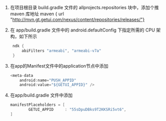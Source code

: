 
1. 在项目根目录 build.gradle 文件的 allprojects.repositories 块中，添加个推 maven 库地址 maven { url "http://mvn.gt.getui.com/nexus/content/repositories/releases/"}

2. 在 app/build.gradle 文件中的 android.defaultConfig 下指定所需的 CPU 架构，如下所示

   ```java
    ndk {
        abiFilters "armeabi", "armeabi-v7a"
    }
   ```

3. 在app的Manifest文件中的application节点中添加

   ```java
   <meta-data
       android:name="PUSH_APPID"
       android:value="${GETUI_APPID}" />
   ```

4. 在app/build.gradle 文件中添加

   ```java
   manifestPlaceholders = [
           GETUI_APPID     : "55sDpuDBks9T2KKSRi5vt6",
   ]
   ```

